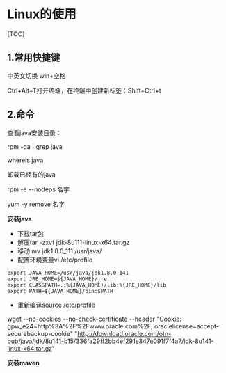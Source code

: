 # Linux的使用

[TOC]

## 1.常用快捷键

中英文切换 win+空格

Ctrl+Alt+T打开终端，在终端中创建新标签：Shift+Ctrl+t

## 2.命令

查看java安装目录：

rpm -qa | grep java

whereis java

卸载已经有的java

 rpm -e --nodeps 名字

yum -y remove 名字

**安装java**

- 下载tar包
- 解压tar -zxvf jdk-8u111-linux-x64.tar.gz
- 移动 mv jdk1.8.0_111 /usr/java/
- 配置环境变量vi /etc/profile

```shell
export JAVA_HOME=/usr/java/jdk1.8.0_141
export JRE_HOME=${JAVA_HOME}/jre
export CLASSPATH=.:%{JAVA_HOME}/lib:%{JRE_HOME}/lib
export PATH=${JAVA_HOME}/bin:$PATH
```

- 重新编译source /etc/profile

wget --no-cookies --no-check-certificate --header "Cookie: gpw_e24=http%3A%2F%2Fwww.oracle.com%2F; oraclelicense=accept-securebackup-cookie" "http://download.oracle.com/otn-pub/java/jdk/8u141-b15/336fa29ff2bb4ef291e347e091f7f4a7/jdk-8u141-linux-x64.tar.gz"



**安装maven**


















